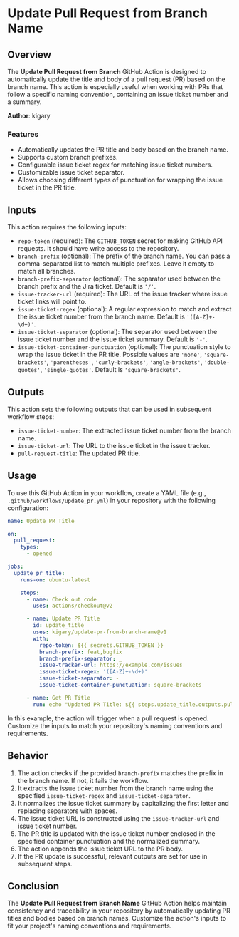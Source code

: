 # Update Pull Request from Branch Name

## Overview

The **Update Pull Request from Branch** GitHub Action is designed to automatically update the title and body of a pull request (PR) based on the branch name. This action is especially useful when working with PRs that follow a specific naming convention, containing an issue ticket number and a summary.

**Author**: kigary

### Features

- Automatically updates the PR title and body based on the branch name.
- Supports custom branch prefixes.
- Configurable issue ticket regex for matching issue ticket numbers.
- Customizable issue ticket separator.
- Allows choosing different types of punctuation for wrapping the issue ticket in the PR title.

## Inputs

This action requires the following inputs:

- `repo-token` (required): The `GITHUB_TOKEN` secret for making GitHub API requests. It should have write access to the repository.
- `branch-prefix` (optional): The prefix of the branch name. You can pass a comma-separated list to match multiple prefixes. Leave it empty to match all branches.
- `branch-prefix-separator` (optional): The separator used between the branch prefix and the Jira ticket. Default is `'/'`.
- `issue-tracker-url` (required): The URL of the issue tracker where issue ticket links will point to.
- `issue-ticket-regex` (optional): A regular expression to match and extract the issue ticket number from the branch name. Default is `'([A-Z]+-\d+)'`.
- `issue-ticket-separator` (optional): The separator used between the issue ticket number and the issue ticket summary. Default is `'-'`.
- `issue-ticket-container-punctuation` (optional): The punctuation style to wrap the issue ticket in the PR title. Possible values are `'none'`, `'square-brackets'`, `'parentheses'`, `'curly-brackets'`, `'angle-brackets'`, `'double-quotes'`, `'single-quotes'`. Default is `'square-brackets'`.

## Outputs

This action sets the following outputs that can be used in subsequent workflow steps:

- `issue-ticket-number`: The extracted issue ticket number from the branch name.
- `issue-ticket-url`: The URL to the issue ticket in the issue tracker.
- `pull-request-title`: The updated PR title.

## Usage

To use this GitHub Action in your workflow, create a YAML file (e.g., `.github/workflows/update_pr.yml`) in your repository with the following configuration:

```yaml
name: Update PR Title

on:
  pull_request:
    types:
      - opened

jobs:
  update_pr_title:
    runs-on: ubuntu-latest

    steps:
      - name: Check out code
        uses: actions/checkout@v2

      - name: Update PR Title
        id: update_title
        uses: kigary/update-pr-from-branch-name@v1
        with:
          repo-token: ${{ secrets.GITHUB_TOKEN }}
          branch-prefix: feat,bugfix
          branch-prefix-separator: _
          issue-tracker-url: https://example.com/issues
          issue-ticket-regex: '([A-Z]+-\d+)'
          issue-ticket-separator: -
          issue-ticket-container-punctuation: square-brackets

      - name: Get PR Title
        run: echo "Updated PR Title: ${{ steps.update_title.outputs.pull-request-title }}"
```

In this example, the action will trigger when a pull request is opened. Customize the inputs to match your repository's naming conventions and requirements.

## Behavior

1. The action checks if the provided `branch-prefix` matches the prefix in the branch name. If not, it fails the workflow.
2. It extracts the issue ticket number from the branch name using the specified `issue-ticket-regex` and `issue-ticket-separator`.
3. It normalizes the issue ticket summary by capitalizing the first letter and replacing separators with spaces.
4. The issue ticket URL is constructed using the `issue-tracker-url` and issue ticket number.
5. The PR title is updated with the issue ticket number enclosed in the specified container punctuation and the normalized summary.
6. The action appends the issue ticket URL to the PR body.
7. If the PR update is successful, relevant outputs are set for use in subsequent steps.

## Conclusion

The **Update Pull Request from Branch Name** GitHub Action helps maintain consistency and traceability in your repository by automatically updating PR titles and bodies based on branch names. Customize the action's inputs to fit your project's naming conventions and requirements.
